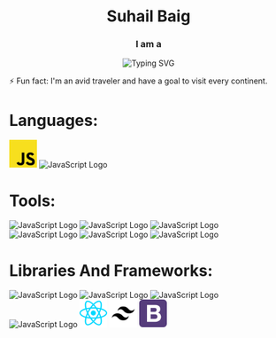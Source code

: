 <Div>
  
  <h1 align="center">Suhail Baig</h1>
<h3 align="center">I am a</h3>
<p align="center">

</p>

<p align="center">
  <img src="https://readme-typing-svg.demolab.com?font=Cambria&weight=600&size=30&duration=1000&pause=1000&center=true&random=true&width=500&lines=Data Scientist;Data Visualization+Data Mining;Mechine+learning;;Deep+Learning;;" alt="Typing SVG" />
</p>

⚡ Fun fact: I'm an avid traveler and have a goal to visit every continent.

# Languages:
<Div style="display = "flex"">
  <img src="https://github.com/hasnain23233/Hasnain/blob/main/Components/javascript-js.svg" alt="JavaScript Logo" width="50" height="50" />
  <img src="https://github.com/user-attachments/assets/2a687552-a59d-4bf3-9717-2a64ebd9262a" alt="JavaScript Logo" width="50" height="50" />
</Div>

# Tools:
<Div>
  
  <img src="https://github.com/user-attachments/assets/59a57b5d-69e2-4437-8b19-2e3968fe55d5" alt="JavaScript Logo" width="50" height="50" />
  <img src="https://github.com/user-attachments/assets/d565e522-5b9d-4efc-a73f-a5da448ef9d6" alt="JavaScript Logo" width="50" height="50" />
  <img src="https://github.com/user-attachments/assets/6e437439-9860-4110-8738-65ed8044a51a" alt="JavaScript Logo" width="50" height="50" />
  <img src="https://github.com/user-attachments/assets/6c67d0b1-a45b-4b5a-9125-414ef01b1f2b" alt="JavaScript Logo" width="50" height="50" />
  <img src="https://github.com/user-attachments/assets/0496cea0-58dc-476a-8cfc-e4c0c0e555e9" alt="JavaScript Logo" width="50" height="50" />
  <img src="https://github.com/user-attachments/assets/f9f8b0d6-9122-4acc-a73a-15f165c066b4" alt="JavaScript Logo" width="50" height="50" />
</Div>
<H1>Libraries And Frameworks:</H1>
<Div>
  
  <img src="https://github.com/user-attachments/assets/bd309672-ad04-4ece-ba81-e71f3f618abf" alt="JavaScript Logo" width="50" height="50" />
  <img src="https://github.com/user-attachments/assets/452466a2-d7a2-4a0a-a4e0-ee653e7daa02" alt="JavaScript Logo" width="50" height="50" />
  <img src="https://github.com/user-attachments/assets/5a9a9b78-cb80-4ec5-85ca-b4ab170de5dd" alt="JavaScript Logo" width="50" height="50" />
  <img src="https://github.com/user-attachments/assets/bf32ef60-d2ca-406a-875b-68d7721455cf" alt="JavaScript Logo" width="50" height="50" />
  <img src="https://github.com/hasnain23233/Hasnain/blob/main/Components/reactjs-svgrepo-com.svg" alt="JavaScript Logo" width="50" height="50" />
  <img src="https://github.com/hasnain23233/Hasnain/blob/main/Components/tailwind-css-svgrepo-com.svg" alt="JavaScript Logo" width="50" height="50" />
  <img src="https://github.com/hasnain23233/Hasnain/blob/main/Components/bootstrap-svgrepo-com.svg" alt="JavaScript Logo" width="50" height="50" />
</Div>


</Div>
